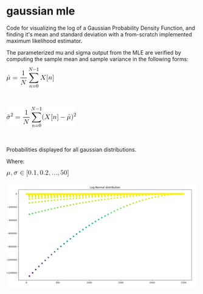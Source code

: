 # gaussian mle

Code for visualizing the log of a Gaussian Probability Density Function, and finding it's mean and standard deviation with a from-scratch implemented maximum likelihood estimator. 

The parameterized mu and sigma output from the MLE are verified by computing the sample mean and sample variance in the following forms:

![](https://github.com/arikanev/gaussian_mle/blob/master/SampleMean.gif)

<br></br>
![](https://github.com/arikanev/gaussian_mle/blob/master/SampleVariance.gif)

<br> </br>
Probabilities displayed for all gaussian distributions.

Where:

![](https://github.com/arikanev/gaussian_mle/blob/master/Range.gif)

![](https://github.com/arikanev/gaussian_mle/blob/master/Log-Norm_sample.png)
